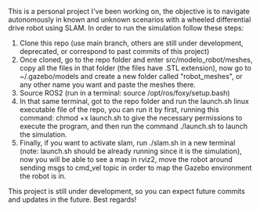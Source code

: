 This is a personal project I've been working on, the objective is to navigate autonomously in known and unknown scenarios with a wheeled differential drive robot using SLAM. In order to run the simulation follow these steps:
1. Clone this repo (use main branch, others are still under development, deprecated, or correspond to past commits of this project)
2. Once cloned, go to the repo folder and enter src/modelo_robot/meshes, copy all the files in that folder (the files have .STL extension), now go to ~/.gazebo/models and create a new folder called "robot_meshes", or any other name you want and paste the meshes there.
3. Source ROS2 (run in a terminal: source /opt/ros/foxy/setup.bash)
4. In that same terminal, got to the repo folder and run the launch.sh linux executable file of the repo, you can run it by first, running this command:
chmod +x launch.sh to give the necessary permissions to execute the program, and then run the command ./launch.sh to launch the simulation.
5. Finally, if you want to activate slam, run ./slam.sh in a new terminal (note: launch.sh should be already running since it is the simulation), now you will be able to see a map in rviz2, move the robot around sending msgs to cmd_vel topic in order to map the Gazebo environment the robot is in.

This project is still under development, so you can expect future commits and updates in the future. Best regards!
